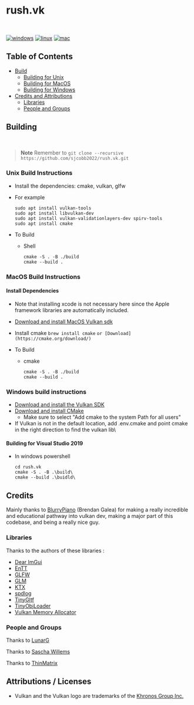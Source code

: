 # rush.vk

<br/>

[![windows](https://github.com/sjcobb2022/rush.vk/actions/workflows/build-windows.yml/badge.svg)](https://github.com/sjcobb2022/rush.vk/actions/workflows/build-windows.yml)
[![linux](https://github.com/sjcobb2022/rush.vk/actions/workflows/build-linux.yml/badge.svg)](https://github.com/sjcobb2022/rush.vk/actions/workflows/build-linux.yml)
[![mac](https://github.com/sjcobb2022/rush.vk/actions/workflows/build-mac.yml/badge.svg)](https://github.com/sjcobb2022/rush.vk/actions/workflows/build-mac.yml)



## Table of Contents
- [Build](#Building)
  - [Building for Unix](#Linux)
  - [Building for MacOS](#MacOS)
  - [Building for Windows](#Windows)
- [Credits and Attributions](#CreditsAttributions)
    - [Libraries](#Libraries)
    - [People and Groups](#PeopleAndGroups)

## <a name="Building"></a> Building

<br/>

> **Note** Remember to `git clone --recursive https://github.com/sjcobb2022/rush.vk.git`

### <a name="Linux"></a> Unix Build Instructions

- Install the dependencies: cmake, vulkan, glfw

- For example
  ```
  sudo apt install vulkan-tools
  sudo apt install libvulkan-dev
  sudo apt install vulkan-validationlayers-dev spirv-tools
  sudo apt install cmake
  ```

- To Build
    - Shell
        ```
        cmake -S . -B ./build
        cmake --build .
        ```


### <a name="MacOS"></a> MacOS Build Instructions

#### Install Dependencies
- Note that installing xcode is not necessary here since the Apple framework libraries are automatically included.
- [Download and install MacOS Vulkan sdk](https://vulkan.lunarg.com/)

- Install cmake
  ```brew install cmake```
  ```or [Download](https://cmake.org/download/)```

- To Build
  - cmake
    ```
    cmake -S . -B ./build
    cmake --build .
    ```

### <a name="Windows"></a> Windows build instructions

- [Download and install the Vulkan SDK](https://vulkan.lunarg.com/)
- [Download and install CMake](https://cmake.org/download/)
  - Make sure to select "Add cmake to the system Path for all users"
- If Vulkan is not in the default location, add .env.cmake and point cmake in the right direction to find the vulkan lib\

#### Building for Visual Studio 2019

- In windows powershell
  ```
  cd rush.vk
  cmake -S . -B .\build\
  cmake --build .\buidld\
  ```

## <a name="CreditsAttributions"></a> Credits

Mainly thanks to [BlurryPiano](https://github.com/blurrypiano/) (Brendan Galea) for making a really incredible and educational pathway into vulkan dev, making a major part of this codebase, and being a really nice guy.

### <a name="Libraries"></a> Libraries
Thanks to the authors of these libraries :

- [Dear ImGui](https://github.com/ocornut/imgui)
- [EnTT](https://github.com/skypjack/entt)
- [GLFW](https://github.com/glfw/glfw)
- [GLM](https://github.com/g-truc/glm)
- [KTX](https://github.com/KhronosGroup/KTX-Software)
- [spdlog](https://github.com/gabime/spdlog)
- [TinyGltf](https://github.com/syoyo/tinygltf)
- [TinyObjLoader](https://github.com/tinyobjloader/tinyobjloader)
- [Vulkan Memory Allocator](https://github.com/GPUOpen-LibrariesAndSDKs/VulkanMemoryAllocator)


### <a name="PeopleAndGroups"></a> People and Groups

Thanks to [LunarG](http://www.lunarg.com)

Thanks to [Sascha Willems](https://github.com/SaschaWillems/Vulkan)

Thanks to [ThinMatrix](https://www.youtube.com/user/ThinMatrix)

## Attributions / Licenses

- Vulkan and the Vulkan logo are trademarks of the [Khronos Group Inc.](http://www.khronos.org)
